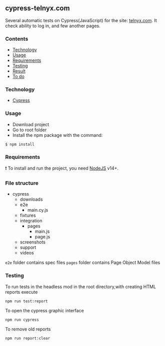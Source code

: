 ## cypress-telnyx.com
Several automatic tests on Cypress(JavaScript) for the site: [telnyx.com](https://telnyx.com/). It check ability to log in, and few another pages.
### Contents
- [Technology](#Technology)
- [Usage](#Usage)
- [Requirements](#Requirements)
- [Testing](#Testing)
- [Result](#Result)
- [To do](#to-do)

### Technology
- [Cypress](https://docs.cypress.io/)

### Usage
- Download project
- Go to root folder
- Install the npm package with the command:

```
$ npm install
```

### Requirements
 :exclamation: To install and run the project, you need [NodeJS](https://nodejs.org/) v14+.

### File structure
- cypress   
    - downloads   
    - e2e 
        - main.cy.js
    - fixtures  
    - integration  
        - pages
            - main.js
            - page.js
    - screenshots  
    - support  
    - videos

`e2e` folder contains spec files
`pages` folder contains Page Object Model files

### Testing
To run tests in the headless mod in the root directory,with creating HTML reports execute
```
npm run test:report
```
To open the cypress graphic interface
```
npm run cypress
```
To remove old reports
```
npm run report:clear
```
